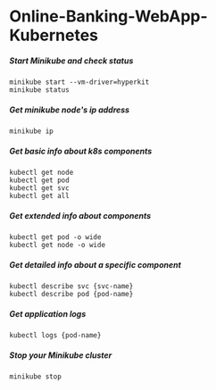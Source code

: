 # Online-Banking-WebApp-Kubernetes

##### Start Minikube and check status
    minikube start --vm-driver=hyperkit 
    minikube status

##### Get minikube node's ip address
    minikube ip

##### Get basic info about k8s components
    kubectl get node
    kubectl get pod
    kubectl get svc
    kubectl get all

##### Get extended info about components
    kubectl get pod -o wide
    kubectl get node -o wide

##### Get detailed info about a specific component
    kubectl describe svc {svc-name}
    kubectl describe pod {pod-name}

##### Get application logs
    kubectl logs {pod-name}
    
##### Stop your Minikube cluster
    minikube stop
